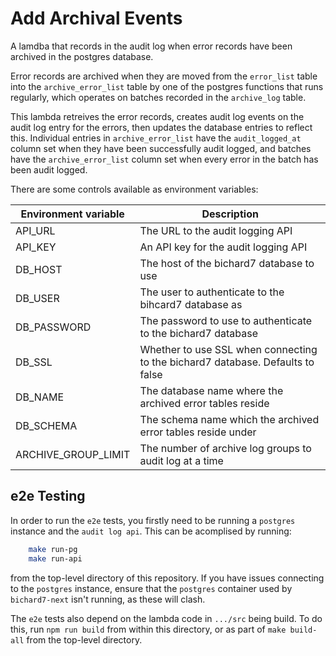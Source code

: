 # Add Archival Events

A lamdba that records in the audit log when error records have been archived in the postgres database.

Error records are archived when they are moved from the `error_list` table into the `archive_error_list` table by one of the postgres functions that runs regularly, which operates on batches recorded in the `archive_log` table.

This lambda retreives the error records, creates audit log events on the audit log entry for the errors, then updates the database entries to reflect this. Individual entries in `archive_error_list` have the `audit_logged_at` column set when they have been successfully audit logged, and batches have the `archive_error_list` column set when every error in the batch has been audit logged.

There are some controls available as environment variables:

| Environment variable | Description |
|----------------------|-------------|
| API_URL              | The URL to the audit logging API |
| API_KEY              | An API key for the audit logging API |
| DB_HOST              | The host of the bichard7 database to use |
| DB_USER              | The user to authenticate to the bihcard7 database as |
| DB_PASSWORD          | The password to use to authenticate to the bichard7 database |
| DB_SSL               | Whether to use SSL when connecting to the bichard7 database. Defaults to false |
| DB_NAME              | The database name where the archived error tables reside |
| DB_SCHEMA            | The schema name which the archived error tables reside under |
| ARCHIVE_GROUP_LIMIT  | The number of archive log groups to audit log at a time |

## e2e Testing

In order to run the `e2e` tests, you firstly need to be running a `postgres` instance and the `audit log api`. This can be acomplised by running:

```bash
    make run-pg
    make run-api
```

from the top-level directory of this repository. If you have issues connecting to the `postgres` instance, ensure that the `postgres` container used by `bichard7-next` isn't running, as these will clash.

The `e2e` tests also depend on the lambda code in `.../src` being build. To do this, run `npm run build` from within this directory, or as part of `make build-all` from the top-level directory.
